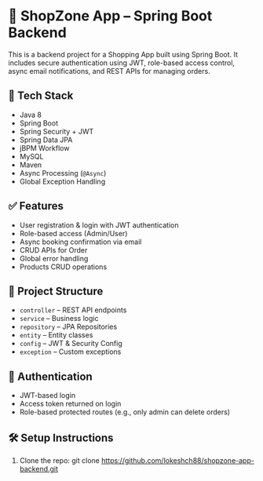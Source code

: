 # 🏨 ShopZone App – Spring Boot Backend

This is a backend project for a Shopping App built using Spring Boot. It includes secure authentication using JWT, role-based access control, async email notifications, and REST APIs for managing orders.

## 🚀 Tech Stack
- Java 8
- Spring Boot
- Spring Security + JWT
- Spring Data JPA
- jBPM Workflow
- MySQL
- Maven
- Async Processing (`@Async`)
- Global Exception Handling

## ✅ Features
- User registration & login with JWT authentication
- Role-based access (Admin/User)
- Async booking confirmation via email
- CRUD APIs for Order
- Global error handling
- Products CRUD operations

## 📁 Project Structure
- `controller` – REST API endpoints
- `service` – Business logic
- `repository` – JPA Repositories
- `entity` – Entity classes
- `config` – JWT & Security Config
- `exception` – Custom exceptions

## 🔐 Authentication
- JWT-based login
- Access token returned on login
- Role-based protected routes (e.g., only admin can delete orders)

## 🛠️ Setup Instructions

1. Clone the repo:
   git clone https://github.com/lokeshch88/shopzone-app-backend.git
